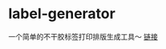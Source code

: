 # label-generator
一个简单的不干胶标签打印排版生成工具～
[链接](http://dev.tangjingkai.com/projects/label-generator/index.html)

